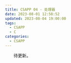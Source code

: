 ```yaml
---
title: CSAPP 04 - 处理器
date: 2023-08-01 12:58:52
updated: 2023-08-04 19:00:00
tags:
  - CSAPP
  - C
categories:
  - CSAPP
---
```


&emsp;&emsp;待更新。

<!-- more -->


